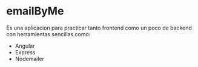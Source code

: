 # emailByMe

Es una aplicacion para practicar tanto frontend como un poco de backend con herramientas sencillas como:
- Angular
- Express
- Nodemailer
